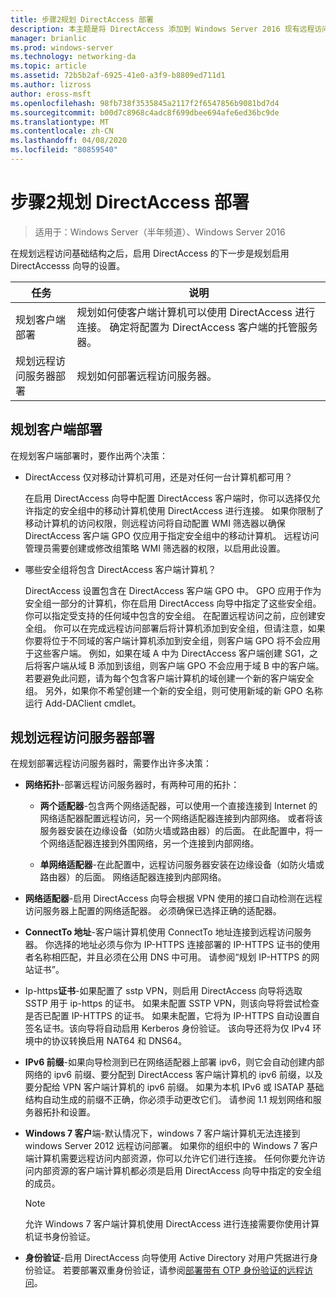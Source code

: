```yaml
---
title: 步骤2规划 DirectAccess 部署
description: 本主题是将 DirectAccess 添加到 Windows Server 2016 现有远程访问（VPN）部署的指南的一部分
manager: brianlic
ms.prod: windows-server
ms.technology: networking-da
ms.topic: article
ms.assetid: 72b5b2af-6925-41e0-a3f9-b8809ed711d1
ms.author: lizross
author: eross-msft
ms.openlocfilehash: 98fb738f3535845a2117f2f6547856b9081bd7d4
ms.sourcegitcommit: b00d7c8968c4adc8f699dbee694afe6ed36bc9de
ms.translationtype: MT
ms.contentlocale: zh-CN
ms.lasthandoff: 04/08/2020
ms.locfileid: "80859540"
---
```

# <a name="step-2-plan-the-directaccess-deployment"></a>步骤2规划 DirectAccess 部署

>适用于：Windows Server（半年频道）、Windows Server 2016

在规划远程访问基础结构之后，启用 DirectAccess 的下一步是规划启用 DirectAccesss 向导的设置。  
  
|任务|说明|  
|----|--------|  
|规划客户端部署|规划如何使客户端计算机可以使用 DirectAccess 进行连接。 确定将配置为 DirectAccess 客户端的托管服务器。|  
|规划远程访问服务器部署|规划如何部署远程访问服务器。|  
  
## <a name="planning-for-client-deployment"></a><a name="bkmk_2_1_client"></a>规划客户端部署  
在规划客户端部署时，要作出两个决策：  
  
-   DirectAccess 仅对移动计算机可用，还是对任何一台计算机都可用？  
  
    在启用 DirectAccess 向导中配置 DirectAccess 客户端时，你可以选择仅允许指定的安全组中的移动计算机使用 DirectAccess 进行连接。 如果你限制了移动计算机的访问权限，则远程访问将自动配置 WMI 筛选器以确保 DirectAccess 客户端 GPO 仅应用于指定安全组中的移动计算机。 远程访问管理员需要创建或修改组策略 WMI 筛选器的权限，以启用此设置。  
  
-   哪些安全组将包含 DirectAccess 客户端计算机？  
  
    DirectAccess 设置包含在 DirectAccess 客户端 GPO 中。 GPO 应用于作为安全组一部分的计算机，你在启用 DirectAccess 向导中指定了这些安全组。 你可以指定受支持的任何域中包含的安全组。 在配置远程访问之前，应创建安全组。 你可以在完成远程访问部署后将计算机添加到安全组，但请注意，如果你要将位于不同域的客户端计算机添加到安全组，则客户端 GPO 将不会应用于这些客户端。 例如，如果在域 A 中为 DirectAccess 客户端创建 SG1，之后将客户端从域 B 添加到该组，则客户端 GPO 不会应用于域 B 中的客户端。若要避免此问题，请为每个包含客户端计算机的域创建一个新的客户端安全组。 另外，如果你不希望创建一个新的安全组，则可使用新域的新 GPO 名称运行 Add-DAClient cmdlet。  
  
## <a name="planning-for-remote-access-server-deployment"></a><a name="bkmk_2_2_server"></a>规划远程访问服务器部署  
在规划部署远程访问服务器时，需要作出许多决策：  
  
-   **网络拓扑**-部署远程访问服务器时，有两种可用的拓扑：  
  
    -   **两个适配器**-包含两个网络适配器，可以使用一个直接连接到 Internet 的网络适配器配置远程访问，另一个网络适配器连接到内部网络。 或者将该服务器安装在边缘设备（如防火墙或路由器）的后面。 在此配置中，将一个网络适配器连接到外围网络，另一个连接到内部网络。  
  
    -   **单网络适配器**-在此配置中，远程访问服务器安装在边缘设备（如防火墙或路由器）的后面。 网络适配器连接到内部网络。  
  
-   **网络适配器**-启用 DirectAccess 向导会根据 VPN 使用的接口自动检测在远程访问服务器上配置的网络适配器。 必须确保已选择正确的适配器。  
  
-   **ConnectTo 地址**-客户端计算机使用 ConnectTo 地址连接到远程访问服务器。 你选择的地址必须与你为 IP-HTTPS 连接部署的 IP-HTTPS 证书的使用者名称相匹配，并且必须在公用 DNS 中可用。 请参阅“规划 IP-HTTPS 的网站证书”。  
  
-   Ip-https**证书**-如果配置了 sstp VPN，则启用 DirectAccess 向导将选取 SSTP 用于 ip-https 的证书。 如果未配置 SSTP VPN，则该向导将尝试检查是否已配置 IP-HTTPS 的证书。 如果未配置，它将为 IP-HTTPS 自动设置自签名证书。该向导将自动启用 Kerberos 身份验证。 该向导还将为仅 IPv4 环境中的协议转换启用 NAT64 和 DNS64。  
  
-   **IPv6 前缀**-如果向导检测到已在网络适配器上部署 ipv6，则它会自动创建内部网络的 ipv6 前缀、要分配到 DirectAccess 客户端计算机的 ipv6 前缀，以及要分配给 VPN 客户端计算机的 ipv6 前缀。 如果为本机 IPv6 或 ISATAP 基础结构自动生成的前缀不正确，你必须手动更改它们。 请参阅 1.1 规划网络和服务器拓扑和设置。  
  
-   **Windows 7 客户**端-默认情况下，windows 7 客户端计算机无法连接到 windows Server 2012 远程访问部署。 如果你的组织中的 Windows 7 客户端计算机需要远程访问内部资源，你可以允许它们进行连接。 任何你要允许访问内部资源的客户端计算机都必须是启用 DirectAccess 向导中指定的安全组的成员。  
  
    > [!NOTE]
    > 允许 Windows 7 客户端计算机使用 DirectAccess 进行连接需要你使用计算机证书身份验证。
  
-   **身份验证**-启用 DirectAccess 向导使用 Active Directory 对用户凭据进行身份验证。 若要部署双重身份验证，请参阅[部署带有 OTP 身份验证的远程访问](../../ras/otp/Deploy-RA-OTP.md)。  
  

  


